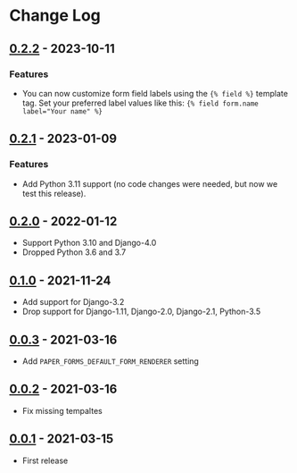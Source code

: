 # Change Log

## [0.2.2](https://github.com/dldevinc/paper-forms/tree/v0.2.2) - 2023-10-11

### Features

-   You can now customize form field labels using the `{% field %}` template tag. 
    Set your preferred label values like this: `{% field form.name label="Your name" %}`

## [0.2.1](https://github.com/dldevinc/paper-forms/tree/v0.2.1) - 2023-01-09

### Features

-   Add Python 3.11 support (no code changes were needed, but now we test this release).

## [0.2.0](https://github.com/dldevinc/paper-forms/tree/v0.2.0) - 2022-01-12

-   Support Python 3.10 and Django-4.0
-   Dropped Python 3.6 and 3.7

## [0.1.0](https://github.com/dldevinc/paper-forms/tree/v0.1.0) - 2021-11-24

-   Add support for Django-3.2
-   Drop support for Django-1.11, Django-2.0, Django-2.1, Python-3.5

## [0.0.3](https://github.com/dldevinc/paper-forms/tree/v0.0.3) - 2021-03-16

-   Add `PAPER_FORMS_DEFAULT_FORM_RENDERER` setting

## [0.0.2](https://github.com/dldevinc/paper-forms/tree/v0.0.2) - 2021-03-16

-   Fix missing tempaltes

## [0.0.1](https://github.com/dldevinc/paper-forms/tree/v0.0.1) - 2021-03-15

-   First release
